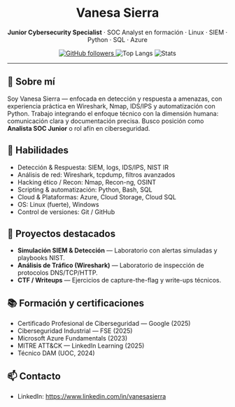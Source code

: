 <!-- Header -->

<h1 align="center">Vanesa Sierra</h1>
<p align="center">
  <strong>Junior Cybersecurity Specialist</strong> · SOC Analyst en formación · Linux · SIEM · Python · SQL · Azure
</p>

<p align="center">
  <!-- Badges -->
  <a href="https://github.com/sierratrace">
    <img alt="GitHub followers" src="https://img.shields.io/github/followers/sierratrace?label=Follow&style=for-the-badge" />
  </a>
  <img alt="Top Langs" src="https://github-readme-stats.vercel.app/api/top-langs/?username=sierratrace&layout=compact&hide=html" />
  <img alt="Stats" src="https://github-readme-stats.vercel.app/api?username=sierratrace&show_icons=true&count_private=true&hide=contribs" />
</p>

---

## 🧭 Sobre mí
Soy Vanesa Sierra — enfocada en detección y respuesta a amenazas, con experiencia práctica en Wireshark, Nmap, IDS/IPS y automatización con Python. Trabajo integrando el enfoque técnico con la dimensión humana: comunicación clara y documentación precisa. Busco posición como **Analista SOC Junior** o rol afín en ciberseguridad.

## 🔧 Habilidades
- Detección & Respuesta: SIEM, logs, IDS/IPS, NIST IR
- Análisis de red: Wireshark, tcpdump, filtros avanzados
- Hacking ético / Recon: Nmap, Recon-ng, OSINT
- Scripting & automatización: Python, Bash, SQL
- Cloud & Plataformas: Azure, Cloud Storage, Cloud SQL
- OS: Linux (fuerte), Windows
- Control de versiones: Git / GitHub

## 📁 Proyectos destacados
- **Simulación SIEM & Detección** — Laboratorio con alertas simuladas y playbooks NIST.
- **Análisis de Tráfico (Wireshark)** — Laboratorio de inspección de protocolos DNS/TCP/HTTP.
- **CTF / Writeups** — Ejercicios de capture-the-flag y write-ups técnicos.

## 📚 Formación y certificaciones
- Certificado Profesional de Ciberseguridad — Google (2025)
- Ciberseguridad Industrial — FSE (2025)
- Microsoft Azure Fundamentals (2023)
- MITRE ATT&CK — LinkedIn Learning (2025)
- Técnico DAM (UOC, 2024)

## 📫 Contacto
- LinkedIn: https://www.linkedin.com/in/vanesasierra









